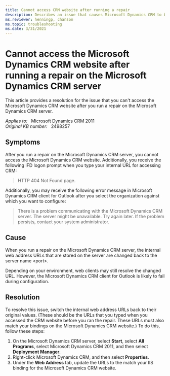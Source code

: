 ```yaml
---
title: Cannot access CRM website after running a repair
description: Describes an issue that causes Microsoft Dynamics CRM to be inaccessible after you run a repair on the Microsoft Dynamics CRM server.
ms.reviewer: henningp, chanson
ms.topic: troubleshooting
ms.date: 3/31/2021
---
```

# Cannot access the Microsoft Dynamics CRM website after running a repair on the Microsoft Dynamics CRM server

This article provides a resolution for the issue that you can't access the Microsoft Dynamics CRM website after you run a repair on the Microsoft Dynamics CRM server.

_Applies to:_ &nbsp; Microsoft Dynamics CRM 2011  
_Original KB number:_ &nbsp; 2498257

## Symptoms

After you run a repair on the Microsoft Dynamics CRM server, you cannot access the Microsoft Dynamics CRM website. Additionally, you receive the following IFD logon prompt when you type your internal URL for accessing CRM:

> HTTP 404 Not Found page.

Additionally, you may receive the following error message in Microsoft Dynamics CRM client for Outlook after you select the organization against which you want to configure:

> There is a problem communicating with the Microsoft Dynamics CRM server. The server might be unavailable. Try again later. If the problem persists, contact your system administrator.

## Cause

When you run a repair on the Microsoft Dynamics CRM server, the internal web address URLs that are stored on the server are changed back to the server name \<port>.

Depending on your environment, web clients may still resolve the changed URL. However, the Microsoft Dynamics CRM client for Outlook is likely to fail during configuration.

## Resolution

To resolve this issue, switch the internal web address URLs back to their original values. (These should be the URLs that you typed when you accessed the CRM website before you ran the repair. These URLs must also match your bindings on the Microsoft Dynamics CRM website.) To do this, follow these steps:

1. On the Microsoft Dynamics CRM server, select **Start**, select **All Programs**, select Microsoft Dynamics CRM 2011, and then select **Deployment Manager**.
2. Right-click Microsoft Dynamics CRM, and then select **Properties**.
3. Under the **Web Address** tab, update the URLs to the match your IIS binding for the Microsoft Dynamics CRM website.
